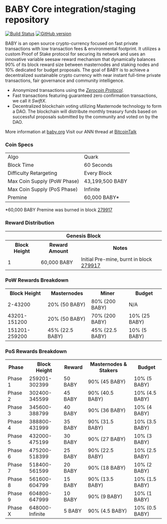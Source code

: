 BABY Core integration/staging repository
=====================================

[![Build Status](https://travis-ci.org/BABY-Project/BABY.svg?branch=master)](https://travis-ci.org/BABY-Project/BABY) [![GitHub version](https://badge.fury.io/gh/BABY-Project%2FBABY.svg)](https://badge.fury.io/gh/BABY-Project%2FBABY)

BABY is an open source crypto-currency focused on fast private transactions with low transaction fees & environmental footprint.  It utilizes a custom Proof of Stake protocol for securing its network and uses an innovative variable seesaw reward mechanism that dynamically balances 90% of its block reward size between masternodes and staking nodes and 10% dedicated for budget proposals. The goal of BABY is to achieve a decentralized sustainable crypto currency with near instant full-time private transactions, fair governance and community intelligence.
- Anonymized transactions using the [_Zerocoin Protocol_](http://www.baby.org/zbaby).
- Fast transactions featuring guaranteed zero confirmation transactions, we call it _SwiftX_.
- Decentralized blockchain voting utilizing Masternode technology to form a DAO. The blockchain will distribute monthly treasury funds based on successful proposals submitted by the community and voted on by the DAO.

More information at [baby.org](http://www.baby.org) Visit our ANN thread at [BitcoinTalk](http://www.bitcointalk.org/index.php?topic=1262920)

### Coin Specs
<table>
<tr><td>Algo</td><td>Quark</td></tr>
<tr><td>Block Time</td><td>60 Seconds</td></tr>
<tr><td>Difficulty Retargeting</td><td>Every Block</td></tr>
<tr><td>Max Coin Supply (PoW Phase)</td><td>43,199,500 BABY</td></tr>
<tr><td>Max Coin Supply (PoS Phase)</td><td>Infinite</td></tr>
<tr><td>Premine</td><td>60,000 BABY*</td></tr>
</table>

*60,000 BABY Premine was burned in block [279917](http://www.presstab.pw/phpexplorer/BABY/block.php?blockhash=206d9cfe859798a0b0898ab00d7300be94de0f5469bb446cecb41c3e173a57e0)

### Reward Distribution

<table>
<th colspan=4>Genesis Block</th>
<tr><th>Block Height</th><th>Reward Amount</th><th>Notes</th></tr>
<tr><td>1</td><td>60,000 BABY</td><td>Initial Pre-mine, burnt in block <a href="http://www.presstab.pw/phpexplorer/BABY/block.php?blockhash=206d9cfe859798a0b0898ab00d7300be94de0f5469bb446cecb41c3e173a57e0">279917</a></td></tr>
</table>

### PoW Rewards Breakdown

<table>
<th>Block Height</th><th>Masternodes</th><th>Miner</th><th>Budget</th>
<tr><td>2-43200</td><td>20% (50 BABY)</td><td>80% (200 BABY)</td><td>N/A</td></tr>
<tr><td>43201-151200</td><td>20% (50 BABY)</td><td>70% (200 BABY)</td><td>10% (25 BABY)</td></tr>
<tr><td>151201-259200</td><td>45% (22.5 BABY)</td><td>45% (22.5 BABY)</td><td>10% (5 BABY)</td></tr>
</table>

### PoS Rewards Breakdown

<table>
<th>Phase</th><th>Block Height</th><th>Reward</th><th>Masternodes & Stakers</th><th>Budget</th>
<tr><td>Phase 1</td><td>259201-302399</td><td>50 BABY</td><td>90% (45 BABY)</td><td>10% (5 BABY)</td></tr>
<tr><td>Phase 2</td><td>302400-345599</td><td>45 BABY</td><td>90% (40.5 BABY)</td><td>10% (4.5 BABY)</td></tr>
<tr><td>Phase 3</td><td>345600-388799</td><td>40 BABY</td><td>90% (36 BABY)</td><td>10% (4 BABY)</td></tr>
<tr><td>Phase 4</td><td>388800-431999</td><td>35 BABY</td><td>90% (31.5 BABY)</td><td>10% (3.5 BABY)</td></tr>
<tr><td>Phase 5</td><td>432000-475199</td><td>30 BABY</td><td>90% (27 BABY)</td><td>10% (3 BABY)</td></tr>
<tr><td>Phase 6</td><td>475200-518399</td><td>25 BABY</td><td>90% (22.5 BABY)</td><td>10% (2.5 BABY)</td></tr>
<tr><td>Phase 7</td><td>518400-561599</td><td>20 BABY</td><td>90% (18 BABY)</td><td>10% (2 BABY)</td></tr>
<tr><td>Phase 8</td><td>561600-604799</td><td>15 BABY</td><td>90% (13.5 BABY)</td><td>10% (1.5 BABY)</td></tr>
<tr><td>Phase 9</td><td>604800-647999</td><td>10 BABY</td><td>90% (9 BABY)</td><td>10% (1 BABY)</td></tr>
<tr><td>Phase X</td><td>648000-Infinite</td><td>5 BABY</td><td>90% (4.5 BABY)</td><td>10% (0.5 BABY)</td></tr>
</table>
